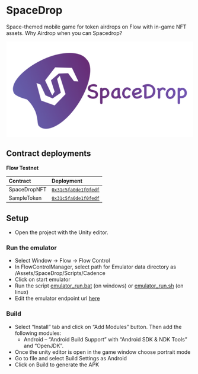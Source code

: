 # SpaceDrop

Space-themed mobile game for token airdrops on Flow with in-game NFT assets. Why Airdrop when you can Spacedrop?

<p align="center">
 <img src="logo.png" />
</p>

## Contract deployments

**Flow Testnet**

| Contract | Deployment  |
| :----- | :- |
| SpaceDropNFT  | [`0x31c5fa0de1f0fedf`](https://testnet.flowscan.org/contract/A.31c5fa0de1f0fedf.SpaceDropNFT) |
| SampleToken | [`0x31c5fa0de1f0fedf`](https://testnet.flowscan.org/contract/A.31c5fa0de1f0fedf.SampleToken)|

## Setup

- Open the project with the Unity editor.

### Run the emulator

- Select Window -> Flow -> Flow Control
- In FlowControlManager, select path for Emulator data directory as /Assets/SpaceDrop/Scripts/Cadence
- Click on start emulator
- Run the script [emulator_run.bat](https://github.com/UltimateRoman/SpaceDrop/blob/master/Assets/SpaceDrop/Scripts/Cadence/emulator_run.bat) (on windows) or [emulator_run.sh](https://github.com/UltimateRoman/SpaceDrop/blob/master/Assets/SpaceDrop/Scripts/Cadence/emulator_run.sh) (on linux)
- Edit the emulator endpoint url [here](https://github.com/UltimateRoman/SpaceDrop/blob/d29dfdca5f44d585b67d093542eb21f31c66e915/Assets/SpaceDrop/Scripts/FlowInterface.cs#L73)

### Build

- Select “Install” tab and click on “Add Modules” button. Then add the following modules:
  -  Android – “Android Build Support” with “Android SDK & NDK Tools” and “OpenJDK”.
- Once the unity editor is open in the game window choose portrait mode 
- Go to file and select Build Settings as Android
- Click on Build to generate the APK
